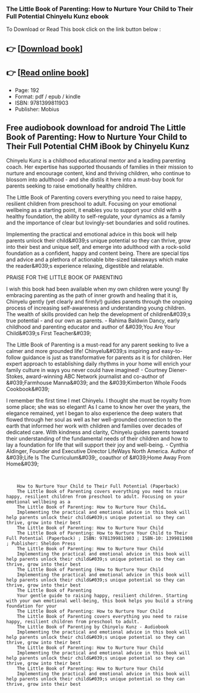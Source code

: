 ### The Little Book of Parenting: How to Nurture Your Child to Their Full Potential Chinyelu Kunz ebook

To Download or Read This book click on the link button below :

## 👉  [**[Download book](http://filesbooks.info/download.php?group=book&from=github.com&id=722149&lnk=1081 "Download book")**]

## 👉  [**[Read online book](http://filesbooks.info/download.php?group=book&from=github.com&id=722149&lnk=1081 "Read online book")**]


* Page: 192
* Format: pdf / epub / kindle
* ISBN: 9781399811903
* Publisher: Mobius



## Free audiobook download for android The Little Book of Parenting: How to Nurture Your Child to Their Full Potential CHM iBook by Chinyelu Kunz



Chinyelu Kunz is a childhood educational mentor and a leading parenting coach. Her expertise has supported thousands of families in their mission to nurture and encourage content, kind and thriving children, who continue to blossom into adulthood - and she distils it here into a must-buy book for parents seeking to raise emotionally healthy children.
 
 The Little Book of Parenting covers everything you need to raise happy, resilient children from preschool to adult. Focusing on your emotional wellbeing as a starting point, it enables you to support your child with a healthy foundation, the ability to self-regulate, your dynamics as a family and the importance of clear but lovingly-set boundaries and solid routines.
 
 Implementing the practical and emotional advice in this book will help parents unlock their child&amp;#039;s unique potential so they can thrive, grow into their best and unique self, and emerge into adulthood with a rock-solid foundation as a confident, happy and content being. There are special tips and advice and a plethora of actionable bite-sized takeaways which make the reader&amp;#039;s experience relaxing, digestible and relatable.
 
 PRAISE FOR THE LITTLE BOOK OF PARENTING
 
 I wish this book had been available when my own children were young! By embracing parenting as the path of inner growth and healing that it is, Chinyelu gently (yet clearly and firmly!) guides parents through the ongoing process of increasing self-awareness and understanding young children. The wealth of skills provided can help the development of children&amp;#039;s true potential - and our own as parents. - Rahima Baldwin Dancy, early childhood and parenting educator and author of &amp;#039;You Are Your Child&amp;#039;s First Teacher&amp;#039;
 
 The Little Book of Parenting is a must-read for any parent seeking to live a calmer and more grounded life! Chinyelu&amp;#039;s inspiring and easy-to-follow guidance is just as transformative for parents as it is for children. Her expert approach to establishing daily rhythms in your home will enrich your family culture in ways you never could have imagined! - Courtney Diener-Stokes, award-winning ABC Network journalist and co-author of &amp;#039;Farmhouse Manna&amp;#039; and the &amp;#039;Kimberton Whole Foods Cookbook&amp;#039;
 
 I remember the first time I met Chinyelu. I thought she must be royalty from some place; she was so elegant! As I came to know her over the years, the elegance remained, yet I began to also experience the deep waters that flowed through her soul as well as her well-grounded connection to the earth that informed her work with children and families over decades of dedicated care. With kindness and clarity, Chinyelu guides parents toward their understanding of the fundamental needs of their children and how to lay a foundation for life that will support their joy and well-being. - Cynthia Aldinger, Founder and Executive Director LifeWays North America. Author of &amp;#039;Life Is The Curriculum&amp;#039;, coauthor of &amp;#039;Home Away From Home&amp;#039;
 
  


        How to Nurture Your Child to Their Full Potential (Paperback)
        The Little Book of Parenting covers everything you need to raise happy, resilient children from preschool to adult. Focusing on your emotional wellbeing as a 
        The Little Book of Parenting: How to Nurture Your Child…
        Implementing the practical and emotional advice in this book will help parents unlock their child&#039;s unique potential so they can thrive, grow into their best 
        The Little Book of Parenting: How to Nurture Your Child
        The Little Book of Parenting: How to Nurture Your Child to Their Full Potential (Paperback) ; ISBN: 9781399811903 ; ISBN-10: 1399811908 ; Publisher: Sheldon Press
        The Little Book of Parenting: How to Nurture Your Child
        Implementing the practical and emotional advice in this book will help parents unlock their child&#039;s unique potential so they can thrive, grow into their best 
        The Little Book of Parenting (How to Nurture Your Child
        Implementing the practical and emotional advice in this book will help parents unlock their child&#039;s unique potential so they can thrive, grow into their best 
        The Little Book of Parenting
        Your gentle guide to raising happy, resilient children. Starting with your own emotional well-being, this book helps you build a strong foundation for your 
        The Little Book of Parenting: How to Nurture Your Child
        The Little Book of Parenting covers everything you need to raise happy, resilient children from preschool to adult.
        The Little Book of Parenting by Chinyelu Kunz - Audiobook
        Implementing the practical and emotional advice in this book will help parents unlock their child&#039;s unique potential so they can thrive, grow into their best 
        The Little Book of Parenting: How to Nurture Your Child
        Implementing the practical and emotional advice in this book will help parents unlock their child&#039;s unique potential so they can thrive, grow into their best 
        The Little Book of Parenting: How to Nurture Your Child
        Implementing the practical and emotional advice in this book will help parents unlock their child&#039;s unique potential so they can thrive, grow into their best 
    




